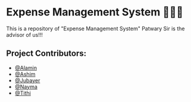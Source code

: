 # Expense Management System 🥰🥰🥰

This is a repository of "Expense Management System"
Patwary Sir is the advisor of us!!!


## Project Contributors:

- [@Alamin](https://www.github.com/alamindesign)
- [@Ashim](https://www.github.com/ashimghoshfm)
- [@Jubayer](https://www.github.com/jubayer17pro)
- [@Nayma](https://www.github.com/NaymaFerdousi)
- [@Tithi](https://github.com/TithitaTithi)
